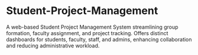 # Student-Project-Management
A web-based Student Project Management System streamlining group formation, faculty assignment, and project tracking. Offers distinct dashboards for students, faculty, staff, and admins, enhancing collaboration and reducing administrative workload. 
